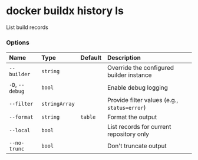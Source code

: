 # docker buildx history ls

<!---MARKER_GEN_START-->
List build records

### Options

| Name            | Type          | Default | Description                                  |
|:----------------|:--------------|:--------|:---------------------------------------------|
| `--builder`     | `string`      |         | Override the configured builder instance     |
| `-D`, `--debug` | `bool`        |         | Enable debug logging                         |
| `--filter`      | `stringArray` |         | Provide filter values (e.g., `status=error`) |
| `--format`      | `string`      | `table` | Format the output                            |
| `--local`       | `bool`        |         | List records for current repository only     |
| `--no-trunc`    | `bool`        |         | Don't truncate output                        |


<!---MARKER_GEN_END-->

